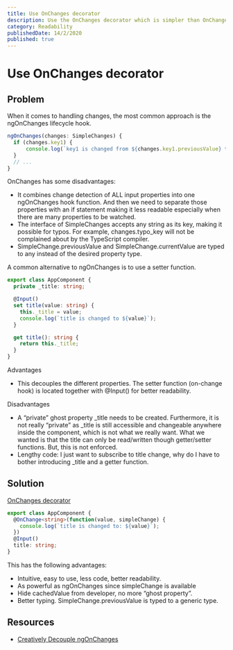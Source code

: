```yaml
---
title: Use OnChanges decorator
description: Use the OnChanges decorator which is simpler than OnChanges and less verbose then setters
category: Readability
publishedDate: 14/2/2020
published: true
---
```


# Use OnChanges decorator

## Problem

When it comes to handling changes, the most common approach is the ngOnChanges lifecycle hook.

```ts
ngOnChanges(changes: SimpleChanges) {
  if (changes.key1) {
      console.log(`key1 is changed from ${changes.key1.previousValue} to ${changes.key1.currentValue}`);
  }
  // ...
}
```

OnChanges has some disadvantages:

- It combines change detection of ALL input properties into one ngOnChanges hook function. And then we need to separate those properties with an if statement making it less readable especially when there are many properties to be watched.
- The interface of SimpleChanges accepts any string as its key, making it possible for typos. For example, changes.typo_key will not be complained about by the TypeScript compiler.
- SimpleChange.previousValue and SimpleChange.currentValue are typed to any instead of the desired property type.

A common alternative to ngOnChanges is to use a setter function.

```ts
export class AppComponent {
  private _title: string;

  @Input()
  set title(value: string) {
    this._title = value;
    console.log(`title is changed to ${value}`);
  }

  get title(): string {
    return this._title;
  }
}
```

Advantages

- This decouples the different properties. The setter function (on-change hook) is located together with @Input() for better readability.

Disadvantages

- A “private” ghost property \_title needs to be created. Furthermore, it is not really “private” as \_title is still accessible and changeable anywhere inside the component, which is not what we really want. What we wanted is that the title can only be read/written though getter/setter functions. But, this is not enforced.
- Lengthy code: I just want to subscribe to title change, why do I have to bother introducing \_title and a getter function.

## Solution

[OnChanges decorator](https://www.npmjs.com/package/property-watch-decorator)

```ts
export class AppComponent {
  @OnChange<string>(function(value, simpleChange) {
    console.log(`title is changed to: ${value}`);
  })
  @Input()
  title: string;
}
```

This has the following advantages:

- Intuitive, easy to use, less code, better readability.
- As powerful as ngOnChanges since simpleChange is available
- Hide cachedValue from developer, no more “ghost property”.
- Better typing. SimpleChange.previousValue is typed to a generic type.

## Resources

- [Creatively Decouple ngOnChanges](https://medium.com/angular-in-depth/creatively-decouple-ngonchanges-fab95395cc6e)
